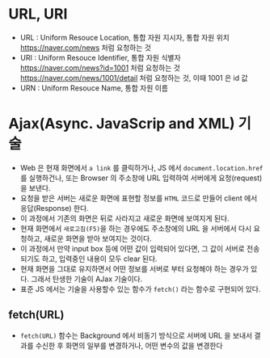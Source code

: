 # URL, URI

- URL : Uniform Resouce Location, 통합 자원 지시자, 통합 자원 위치  
  https://naver.com/news 처럼 요청하는 것
- URI : Uniform Resouce Identifier, 통합 자원 식별자  
  https://naver.com/news?id=1001 처럼 요청하는 것  
  https://naver.com/news/1001/detail 처럼 요청하는 것, 이때 1001 은 id 값
- URN : Uniform Resouce Name, 통합 자원 이름

# Ajax(Async. JavaScrip and XML) 기술

- Web 은 현재 화면에서 `a link` 를 클릭하거나, JS 에서 `document.location.href` 를 실행하건나, 또는 Browser 의 주소창에 URL 입력하여 서버에게 요청(request)을 보낸다.
- 요청을 받은 서버는 새로운 화면에 표현할 정보를 `HTML` 코드로 만들어 client 에서 응답(Response) 한다.
- 이 과정에서 기존의 화면은 뒤로 사라지고 새로운 화면에 보여지게 된다.
- 현재 화면에서 `새로고침(F5)`을 하는 경우에도 주소창에의 URL 을 서버에서 다시 요청하고, 새로운 화면을 받아 보여지는 것이다.
- 이 과정에서 만약 input box 등에 어떤 값이 입력되어 있다면, 그 값이 서버로 전송되기도 하고, 입력중인 내용이 모두 clear 된다.
- 현재 화면을 그대로 유지하면서 어떤 정보를 서버로 부터 요청해야 하는 경우가 있다. 그래서 탄생한 기술이 AJax 기술이다.
- 표준 JS 에서는 기술을 사용할수 있는 함수가 `fetch()` 라는 함수로 구현되어 있다.

## fetch(URL)

- `fetch(URL)` 함수는 Background 에서 비동기 방식으로 서버에 URL 을 보내서 결과를 수신한 후 화면의 일부를 변경하거나, 어떤 변수의 값을 변경한다
